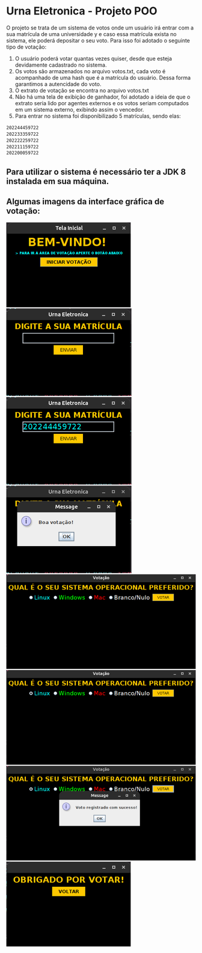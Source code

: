 # Urna Eletronica - Projeto POO

O projeto se trata de um sistema de votos onde um usuário irá entrar com a sua matrícula de uma universidade y e 
caso essa matrícula exista no sistema, ele poderá depositar o seu voto. Para isso foi adotado o seguinte tipo de 
votação:
1. O usuário poderá votar quantas vezes quiser, desde que esteja devidamente cadastrado no sistema.
2. Os votos são armazenados no arquivo votos.txt, cada voto é acompanhado de uma hash que é a matrícula do usuário. 
   Dessa forma garantimos a autencidade do voto.
3. O extrato de votação se encontra no arquivo votos.txt
4. Não há uma tela de exibição de ganhador, foi adotado a ideia de que o extrato seria lido por agentes externos e 
   os votos seriam computados em um sistema externo, exibindo assim o vencedor.
5. Para entrar no sistema foi disponibilizado 5 matrículas, sendo elas:
```txt
202244459722
202233359722
202222259722
202211159722
202200059722
```

## Para utilizar o sistema é necessário ter a JDK 8 instalada em sua máquina.

## Algumas imagens da interface gráfica de votação:

![](imagens/print0.png)
![](imagens/print1.png)
![](imagens/print2.png)
![](imagens/print3.png)
![](imagens/print4.png)
![](imagens/print5.png)
![](imagens/print6.png)
![](imagens/print7.png)